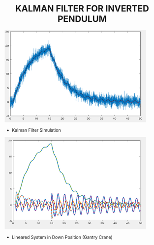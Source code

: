 <div align="center">

  <h1 align="center">KALMAN FILTER FOR INVERTED PENDULUM</h1>

</div>


<p align="left">
  <img width="460" height="300" src="images/pien.png">
</p>

* Kalman Filter Simulation

<p align="left">
  <img width="460" height="300" src="images/pienpien.png">
</p>

* Lineared System in Down Position (Gantry Crane)